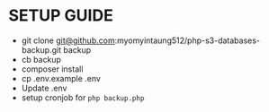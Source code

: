 # SETUP GUIDE
- git clone git@github.com:myomyintaung512/php-s3-databases-backup.git backup
- cb backup
- composer install
- cp .env.example .env
- Update .env
- setup cronjob for `php backup.php`
